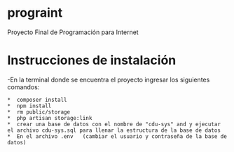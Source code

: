 # prograint
Proyecto Final de Programación para Internet

# Instrucciones de instalación
-En la terminal donde se encuentra el proyecto ingresar los siguientes comandos:

	*  composer install
	*  npm install
	*  rm public/storage
	*  php artisan storage:link
	*  crear una base de datos con el nombre de "cdu-sys" and y ejecutar el archivo cdu-sys.sql para llenar la estructura de la base de datos
	*  En el archivo .env   (cambiar el usuario y contraseña de la base de datos)
	
